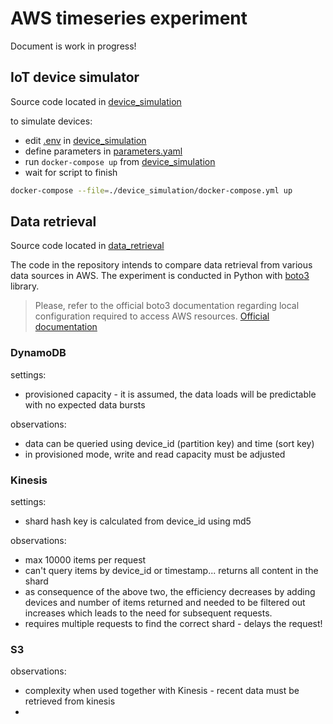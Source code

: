 # AWS timeseries experiment

Document is work in progress!

## IoT device simulator
Source code located in [device_simulation](./device_simulation)

to simulate devices:

- edit [.env](./device_simulation/.env) in [device_simulation](./device_simulation)
- define parameters in [parameters.yaml](./device_simulation/parameters.yaml) 
- run ```docker-compose up``` from [device_simulation](./device_simulation)
- wait for script to finish

```bash
docker-compose --file=./device_simulation/docker-compose.yml up 
```

## Data retrieval
Source code located in [data_retrieval](./data_retrieval)

The code in the repository intends to compare data retrieval from various data sources in AWS.
The experiment is conducted in Python with [boto3](https://boto3.amazonaws.com/v1/documentation/api/latest/reference/core/boto3.html) library.

> Please, refer to the official boto3 documentation regarding local configuration required to access AWS resources.
> [Official documentation](https://boto3.amazonaws.com/v1/documentation/api/latest/guide/configuration.html)

### DynamoDB
settings:
- provisioned capacity - it is assumed, the data loads will be predictable with no expected data bursts

observations:
- data can be queried using device_id (partition key) and time (sort key)
- in provisioned mode, write and read capacity must be adjusted


### Kinesis
settings:
- shard hash key is calculated from device_id using md5

observations:
- max 10000 items per request
- can't query items by device_id or timestamp... returns all content in the shard
- as consequence of the above two, the efficiency decreases by adding devices and number of items returned and needed to be filtered out increases which leads to the need for subsequent requests.
- requires multiple requests to find the correct shard - delays the request!

### S3

observations:
- complexity when used together with Kinesis - recent data must be retrieved from kinesis
- 
